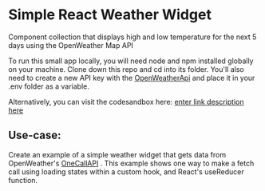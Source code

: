 # Simple React Weather Widget

Component collection that displays high and low temperature for the next 5 days using the OpenWeather Map API

To run this small app locally, you will need node and npm installed globally on your machine. Clone down this repo and cd into its folder. You'll also need to create a new API key with the [OpenWeatherApi](https://openweathermap.org/price) and place it in your .env folder as a variable.

Alternatively, you can visit the codesandbox here: [enter link description here](https://codesandbox.io/s/simple-react-weather-widget-mj9oj6?file=/src/App.js)

## Use-case:

Create an example of a simple weather widget that gets data from OpenWeather's [OneCallAPI](https://openweathermap.org/api/one-call-api) . This example shows one way to make a fetch call using loading states within a custom hook, and React's useReducer function.
